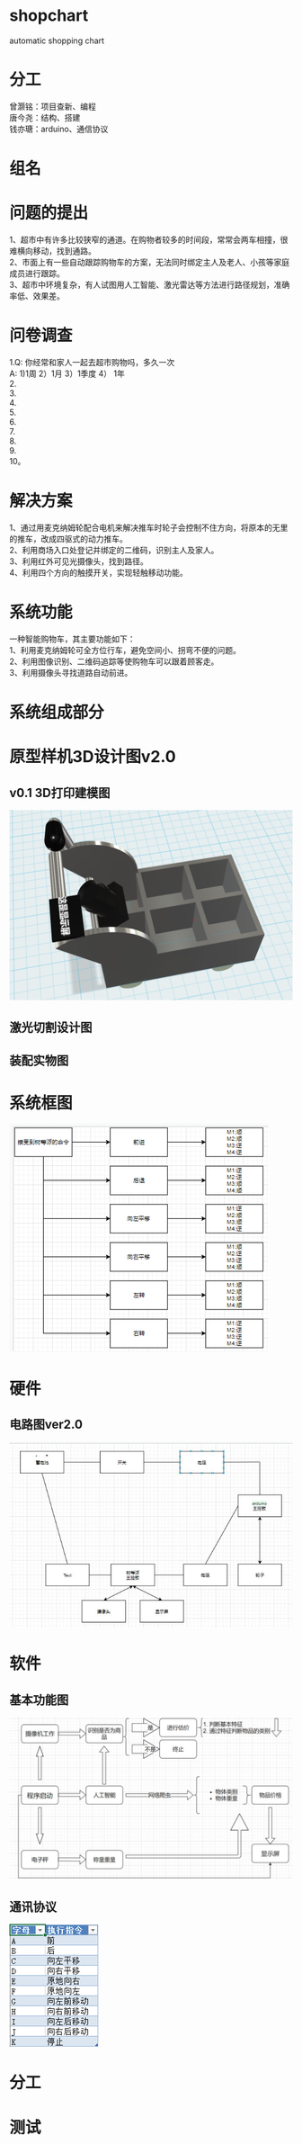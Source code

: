 # shopchart
automatic shopping chart 

# 分工
曾灏铭：项目查新、编程  
唐今尧：结构、搭建  
钱亦瑭：arduino、通信协议

# 组名


# 问题的提出  
1、超市中有许多比较狭窄的通道。在购物者较多的时间段，常常会两车相撞，很难横向移动，找到通路。  
2、市面上有一些自动跟踪购物车的方案，无法同时绑定主人及老人、小孩等家庭成员进行跟踪。  
3、超市中环境复杂，有人试图用人工智能、激光雷达等方法进行路径规划，准确率低、效果差。  


# 问卷调查

1.Q: 你经常和家人一起去超市购物吗，多久一次  
  A:  1)1周   2）1月   3）1季度   4） 1年  
2.  
3.  
4.  
5.  
6.  
7.  
8.  
9.  
10。  

# 解决方案  
1、通过用麦克纳姆轮配合电机来解决推车时轮子会控制不住方向，将原本的无里的推车，改成四驱式的动力推车。    
2、利用商场入口处登记并绑定的二维码，识别主人及家人。  
3、利用红外可见光摄像头，找到路径。  
4、利用四个方向的触摸开关，实现轻触移动功能。  



# 系统功能
一种智能购物车，其主要功能如下：    
  1、利用麦克纳姆轮可全方位行车，避免空间小、拐弯不便的问题。  
  2、利用图像识别、二维码追踪等使购物车可以跟着顾客走。  
  3、利用摄像头寻找道路自动前进。  
 # 系统组成部分




# 原型样机3D设计图v2.0




## v0.1 3D打印建模图
![](https://github.com/castic2020/shopchart/blob/master/%E5%BB%BA%E6%A8%A1.png)

## 激光切割设计图

## 装配实物图

# 系统框图
![](https://github.com/castic2020/shopchart/blob/master/arduino.picture.wheels.jpg)  

# 硬件

## 电路图ver2.0
![](https://github.com/castic2020/shopchart/blob/master/20191220.jpg)

# 软件  
## 基本功能图
![](https://github.com/castic2020/shopchart/blob/master/AI%20trolley.jpg)   
## 通讯协议  
![](https://github.com/castic2020/shopchart/blob/master/捕获.PNG)

# 分工


# 测试


